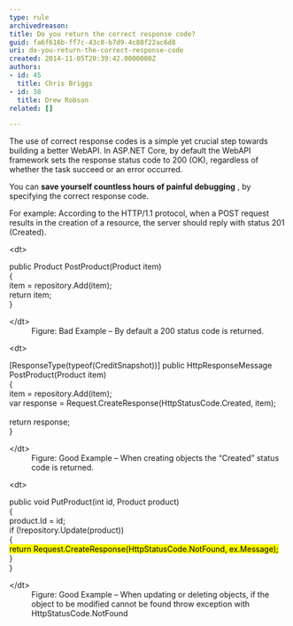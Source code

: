 ```yaml
---
type: rule
archivedreason: 
title: Do you return the correct response code?
guid: fa6f616b-ff7c-43c8-b7d9-4c80f22ac6d8
uri: do-you-return-the-correct-response-code
created: 2014-11-05T20:39:42.0000000Z
authors:
- id: 45
  title: Chris Briggs
- id: 38
  title: Drew Robson
related: []

---
```


The use of correct response codes is a simple yet crucial step towards building a better WebAPI. In ASP.NET Core, by default the WebAPI framework sets the response status code to 200 (OK), regardless of whether the task succeed or an error occurred.

You can  **save yourself countless hours of painful debugging** , by specifying the correct response code.

<!--endintro-->

For example: According to the HTTP/1.1 protocol, when a POST request results in the creation of a resource, the server should reply with status 201 (Created).
<dl class="badImage">&lt;dt&gt;<p class="ssw15-rteElement-CodeArea">public Product PostProduct(Product item)<br> &#123;<br> item = repository.Add(item);<br> return item;<br> &#125;<br> </p>&lt;/dt&gt;<dd>Figure&#58; Bad Example – By default a 200 status code is returned.</dd></dl><dl class="goodImage">&lt;dt&gt;<p class="ssw15-rteElement-CodeArea">[ResponseType(typeof(CreditSnapshot))] public HttpResponseMessage PostProduct(Product item)<br> &#123;<br> item = repository.Add(item);<br> var response = Request.CreateResponse(HttpStatusCode.Created, item);<br> 
         <br> return response;<br> &#125; </p>&lt;/dt&gt;<dd>Figure&#58; Good Example – When creating objects the “Created” status code is returned.&#160;</dd></dl><dl class="goodImage">&lt;dt&gt;<p class="ssw15-rteElement-CodeArea">public void PutProduct(int id, Product product)<br>
&#123;<br>
    product.Id = id;<br>
    if (!repository.Update(product))<br>
    &#123;<br>
        <mark>return Request.CreateResponse(HttpStatusCode.NotFound, ex.Message);</mark><br>
    &#125;<br>
&#125;
</p>&lt;/dt&gt;<dd>Figure&#58; Good Example – When updating or deleting objects, if the object to be modified cannot be found throw exception with HttpStatusCode.NotFound</dd></dl>
